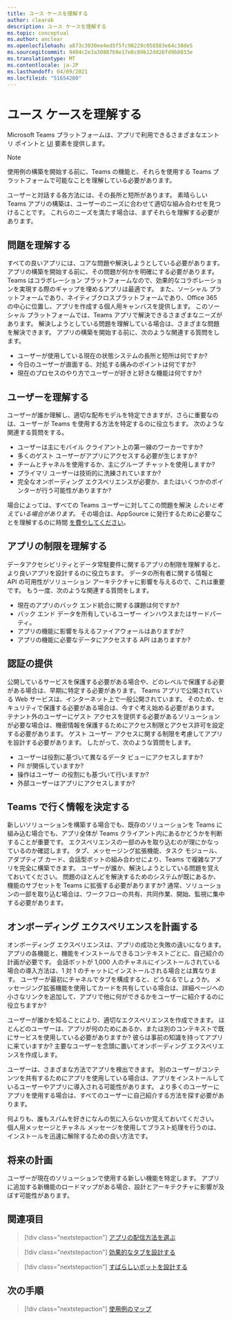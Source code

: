 ```yaml
---
title: ユース ケースを理解する
author: clearab
description: ユース ケースを理解する
ms.topic: conceptual
ms.author: anclear
ms.openlocfilehash: a873c3030ee4ed5f5fc98229c058583e64c38de5
ms.sourcegitcommit: 9404c2e3a30887b9e17e0c89b12dd26fd9b8033e
ms.translationtype: MT
ms.contentlocale: ja-JP
ms.lasthandoff: 04/09/2021
ms.locfileid: "51654280"
---
```

# <a name="understand-your-use-cases"></a>ユース ケースを理解する

Microsoft Teams プラットフォームは、アプリで利用できるさまざまなエントリ ポイントと [UI](../../concepts/extensibility-points.md) 要素を提供します。
> [!NOTE]
> 使用例の構築を開始する前に、Teams の機能と、それらを使用する Teams プラットフォームで可能なことを理解している必要があります。

ユーザーと対話する各方法には、その長所と短所があります。 素晴らしい Teams アプリの構築は、ユーザーのニーズに合わせて適切な組み合わせを見つけることです。 これらのニーズを満たす場合は、まずそれらを理解する必要があります。

## <a name="understand-the-problem"></a>問題を理解する

すべての良いアプリには、コアな問題や解決しようとしている必要があります。 アプリの構築を開始する前に、その問題が何かを明確にする必要があります。 Teams はコラボレーション プラットフォームなので、効果的なコラボレーションを実現する際のギャップを埋めるアプリは最適です。 また、ソーシャル プラットフォームであり、ネイティブクロスプラットフォームであり、Office 365 の中心に位置し、アプリを作成する個人用キャンバスを提供します。 このソーシャル プラットフォームでは、Teams アプリで解決できるさまざまなニーズがあります。 解決しようとしている問題を理解している場合は、さまざまな問題を解決できます。 アプリの構築を開始する前に、次のような関連する質問をします。

* ユーザーが使用している現在の状態システムの長所と短所は何ですか?
* 今日のユーザーが直面する、対処する痛みのポイントは何ですか?
* 現在のプロセスのやり方でユーザーが好きと好きな機能は何ですか?

## <a name="understand-your-user"></a>ユーザーを理解する

ユーザーが誰か理解し、適切な配布モデルを特定できますが、さらに重要なのは、ユーザーが Teams を使用する方法を特定するのに役立ちます。 次のような関連する質問をする。

* ユーザーは主にモバイル クライアント上の第一線のワーカーですか?
* 多くのゲスト ユーザーがアプリにアクセスする必要が生じますか?
* チームとチャネルを使用するか、主にグループ チャットを使用しますか?
* プライマリ ユーザーは技術的に洗練されていますか?
* 完全なオンボーディング エクスペリエンスが必要か、またはいくつかのポインターが行う可能性がありますか?

場合によっては、すべての Teams ユーザーに対してこの問題を解決 *したいと考えている場合があります。* その場合は、AppSource に発行するために必要なことを理解するのに時間 [を費やしてください](~/concepts/deploy-and-publish/appsource/prepare/submission-checklist.md)。

## <a name="understand-the-limitations-of-the-app"></a>アプリの制限を理解する

データアクセシビリティとデータ常駐要件に関するアプリの制限を理解すると、より良いアプリを設計するのに役立ちます。 データの所有者に関する情報と API の可用性がソリューション アーキテクチャに影響を与えるので、これは重要です。 もう一度、次のような関連する質問をします。

* 現在のアプリのバック エンド統合に関する課題は何ですか?
* バック エンド データを所有しているユーザー インハウスまたはサードパーティ。
* アプリの機能に影響を与えるファイアウォールはありますか?
* アプリの機能に必要なデータにアクセスする API はありますか? 

## <a name="provide-authentication"></a>認証の提供

公開しているサービスを保護する必要がある場合や、どのレベルで保護する必要がある場合は、早期に特定する必要があります。 Teams アプリで公開されている Web サービスは、インターネット上で一般公開されています。 そのため、セキュリティで保護する必要がある場合は、今すぐ考え始める必要があります。 テナント外のユーザーにゲスト アクセスを提供する必要があるソリューションが必要な場合は、機密情報を保護するためにアクセス制限とアクセス許可を設定する必要があります。 ゲスト ユーザー アクセスに関する制限を考慮してアプリを設計する必要があります。 したがって、次のような質問をします。 

* ユーザーは役割に基づいて異なるデータ ビューにアクセスしますか?
* PII が関係していますか?
* 操作はユーザー の役割にも基づいて行いますか?
* 外部ユーザーはアプリにアクセスしますか?

## <a name="decide-what-goes-in-teams"></a>Teams で行く情報を決定する

新しいソリューションを構築する場合でも、既存のソリューションを Teams に組み込む場合でも、アプリ全体が Teams クライアント内にあるかどうかを判断することが重要です。 エクスペリエンスの一部のみを取り込むのが理にかなっているのか確認します。 タブ、メッセージング拡張機能、タスク モジュール、アダプティブ カード、会話型ボットの組み合わせにより、Teams で複雑なアプリを完全に構築できます。
ユーザーが誰か、解決しようとしている問題を覚えておいてください。 問題のほとんどを解決するためのシステムが既にあるか、機能のサブセットを Teams に拡張する必要がありますか? 通常、ソリューションの一部を取り込む場合は、ワークフローの共有、共同作業、開始、監視に集中する必要があります。

## <a name="plan-the-onboarding-experience"></a>オンボーディング エクスペリエンスを計画する

オンボーディング エクスペリエンスは、アプリの成功と失敗の違いになります。 アプリの各機能と、機能をインストールできるコンテキストごとに、自己紹介の計画が必要です。 会話ボットが 1,000 人のチャネルにインストールされている場合の導入方法は、1 対 1 のチャットにインストールされる場合とは異なります。 ユーザーが最初にチャネルでタブを構成すると、どうなるでしょうか。 メッセージング拡張機能を使用してカードを共有している場合は、詳細ページへの小さなリンクを追加して、アプリで他に何ができるかをユーザーに紹介するのに役立ちますか?

ユーザーが誰かを知ることにより、適切なエクスペリエンスを作成できます。 ほとんどのユーザーは、アプリが何のためにあるか、または別のコンテキストで既にサービスを使用している必要がありますか? 彼らは事前の知識を持ってアプリに来ていますか? 主要なユーザーを念頭に置いてオンボーディング エクスペリエンスを作成します。

ユーザーは、さまざまな方法でアプリを検出できます。 別のユーザーがコンテンツを共有するためにアプリを使用している場合は、アプリをインストールしているユーザーやアプリに導入される可能性があります。 より多くのユーザーにアプリを使用する場合は、すべてのユーザーに自己紹介する方法を探す必要があります。

何よりも、誰もスパムを好きになんの気に入らないか覚えておいてください。 個人用メッセージとチャネル メッセージを使用してブラスト処理を行うのは、インストールを迅速に解除するための良い方法です。

## <a name="plan-for-the-future"></a>将来の計画

ユーザーが現在のソリューションで使用する新しい機能を特定します。 アプリに追加する新機能のロードマップがある場合、設計とアーキテクチャに影響が及ぼす可能性があります。

## <a name="see-also"></a>関連項目

> [!div class="nextstepaction"]
> [アプリの配信方法を選ぶ](../deploy-and-publish/overview.md)

> [!div class="nextstepaction"]
> [効果的なタブを設計する](../../tabs/design/tabs.md)

> [!div class="nextstepaction"]
> [すばらしいボットを設計する](../../bots/design/bots.md)

## <a name="next-step"></a>次の手順

> [!div class="nextstepaction"]
> [使用例のマップ](../../concepts/design/map-use-cases.md)
